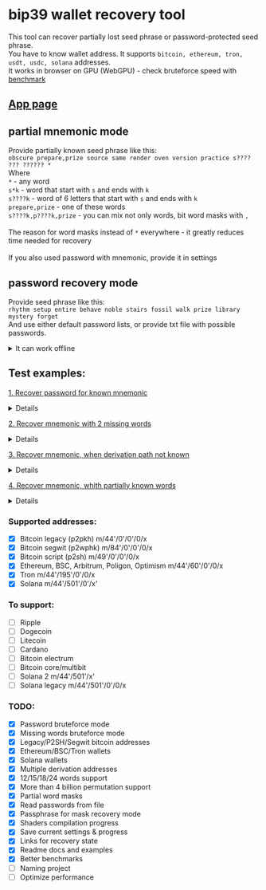 # bip39 wallet recovery tool

This tool can recover partially lost seed phrase or password-protected seed phrase. <br>
You have to know wallet address. It supports `bitcoin, ethereum, tron, usdt, usdc, solana` addresses.<br>
It works in browser on GPU (WebGPU) - check bruteforce speed with [benchmark](https://georg95.github.io/bip39-brute/benchmark.html)<br>

## [App page](https://georg95.github.io/bip39-brute/index.html)

## partial mnemonic mode
Provide partially known seed phrase like this:<br>
`obscure prepare,prize source same render oven version practice s???? ??? ?????? *`<br>
Where<br>
`*` - any word<br>
`s*k` - word that start with `s` and ends with `k`<br>
`s????k` - word of 6 letters that start with `s` and ends with `k`<br>
`prepare,prize` - one of these words<br>
`s????k,p????k,prize` - you can mix not only words, bit word masks with `,`<br>
<br>
The reason for word masks instead of `*` everywhere - it greatly reduces time needed for recovery<br>
<br>
If you also used password with mnemonic, provide it in settings<br>

## password recovery mode
Provide seed phrase like this:<br>
`rhythm setup entire behave noble stairs fossil walk prize library mystery forget`<br>
And use either default password lists, or provide txt file with possible passwords.


<details>
<summary>It can work offline</summary>
Not for default list in password recovery mode - you should provide passwords dictionary file then
</details>

## Test examples:
[1. Recover password for known mnemonic](https://georg95.github.io/bip39-brute/index.html?state=eyJsaXN0IjoiMURIU2ZoaW00VFlndEFhM3RWM001S0ZkQVZmcG9GSmpxTCIsImJpcCI6ImZpbmUgcHJvZ3JhbSBwdW5jaCBkZWZlbnNlIGJldHRlciBpY29uIHNwb3QgcmFkYXIgbm9ibGUgcmVndWxhciB2aWV3IGNhdXNlIn0%3D)
<details>
Mnemonic:

<code>fine program punch defense better icon spot radar noble regular view cause</code>

Known bitcoin address, the only address in wallet (m/44'/0'/0'/0/0):

<code>1DHSfhim4TYgtAa3tV3M5KFdAVfpoFJjqL</code>
<details>
<summary>Password:</summary>gauffers
</details>
</details>

[2. Recover mnemonic with 2 missing words](https://georg95.github.io/bip39-brute/index.html?state=eyJsaXN0IjoiMHgxQjFmZDVlNTgyQTRhNTUwMzM5NDkxMjkyZkE0NUE3QjBkNzkxNDQwIiwiYmlwIjoiY3VyaW91cyBzdGFydCAqICogYmVzdCBodW50IHZldGVyYW4gcmVncmV0IGRpbGVtbWEgZ3JlZW4gdmFuIHF1ZXN0aW9uIn0%3D)
<details>
Mnemonic without 2 words:

<code>curious start * * best hunt veteran regret dilemma green van question</code>

Known ethereum address, the only address in wallet (m/44'/60'/0'/0/0):

<code>0x1B1fd5e582A4a550339491292fA45A7B0d791440</code>
<details>
<summary>Recovered mnemonic:</summary>curious start desk message best hunt veteran regret dilemma green van question
</details>
</details>

[3. Recover mnemonic, when derivation path not known](https://georg95.github.io/bip39-brute/index.html?state=eyJsaXN0IjoiYmMxcWc3NGpjaDA4dXlqcWh1bjRsbXgwMDVkY3g5eHhjMjYzcGZqa2YyXG5iYzFxZ3h4d2VheHhobWVtbnRybnd1anNmdzV5MGRsNndyczB3eGw3bmoiLCJiaXAiOiJpbnRvIGR1bWIgcHVsc2UgZHJvcCBtZWF0IHNsb3cgKiAqIGxpc3QgcmljZSB0aW1iZXIgY2FzaW5vIiwiZGVyaXZlIjoxNn0%3D)
<details>
Mnemonic without 2 words:

<code>into dumb pulse drop meat slow * * list rice timber casino</code>

Known bitcoin addresses, but not first used in wallet (11th anf 14th in this case):

<code>bc1qg74jch08uyjqhun4lmx005dcx9xxc263pfjkf2
bc1qgxxweaxxhmemntrnwujsfw5y0dl6wrs0wxl7nj</code>
<details>
<summary>Recovered mnemonic:</summary>into dumb pulse drop meat slow can inspire list rice timber casino
</details>
</details>


[4. Recover mnemonic, whith partially known words](https://georg95.github.io/bip39-brute/index.html?state=eyJsaXN0IjoiMHhEY0I1OUExMUVjNzliYzE3NTFlRjRENEQ0ZDcyNDNiODNjMkRjNzBFIiwiYmlwIjoic3Bvb24sc2NvdXQgZGVzZXJ0IGF1dGhvciBhc3NhdWx0IHBhbmljIGJ1c2luZXNzIGJsaW5kIGZpbHRlciBzaGVsbCBtaXggb2theSBqdW5pb3IgY2lyY2xlIGp1bmsgdGhhbmsgc3dpbmcgcmFjZSBiZXR3ZWVuIHJlcGVhdCBtYXJjaCBzPz8%2FPyA%2FPz8gPz8%2FPz8%2FID8%2FPz8%2FZCIsImRlcml2ZSI6MTZ9)
<details>
You forgot if 1st word is <code>spoon</code> or <code>scout</code>, and remember partially last 4 words - only that they were 5, 3, 6, 6 characters length, first start with s, last start with d:

<code>spoon,scout desert author assault panic business blind filter shell mix okay junior circle junk thank swing race between repeat march s???? ??? ?????? ?????d</code>

Known ethereum addresses:

<code>0xDcB59A11Ec79bc1751eF4D4D4d7243b83c2Dc70E</code>
<details>
<summary>Recovered mnemonic:</summary>scout desert author assault panic business blind filter shell mix okay junior circle junk thank swing race between repeat march spoon win symbol around
</details>
</details>

### Supported addresses:

- [x] Bitcoin legacy (p2pkh) m/44'/0'/0'/0/x
- [x] Bitcoin segwit (p2wphk) m/84'/0'/0'/0/x
- [x] Bitcoin script (p2sh) m/49'/0'/0'/0/x
- [x] Ethereum, BSC, Arbitrum, Poligon, Optimism m/44'/60'/0'/0/x
- [x] Tron m/44'/195'/0'/0/x
- [x] Solana m/44'/501'/0'/x'

### To support:

- [ ] Ripple
- [ ] Dogecoin
- [ ] Litecoin
- [ ] Cardano
- [ ] Bitcoin electrum
- [ ] Bitcoin core/multibit
- [ ] Solana 2 m/44'/501'/x'
- [ ] Solana legacy m/44'/501'/0'/0/x

### TODO:

- [x] Password bruteforce mode
- [x] Missing words bruteforce mode
- [x] Legacy/P2SH/Segwit bitcoin addresses
- [x] Ethereum/BSC/Tron wallets
- [x] Solana wallets
- [x] Multiple derivation addresses
- [x] 12/15/18/24 words support
- [x] More than 4 billion permutation support
- [x] Partial word masks
- [x] Read passwords from file
- [x] Passphrase for mask recovery mode
- [x] Shaders compilation progress
- [x] Save current settings & progress
- [x] Links for recovery state
- [x] Readme docs and examples
- [x] Better benchmarks
- [ ] Naming project
- [ ] Optimize performance
